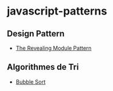 # javascript-patterns

## Design Pattern

*   [The Revealing Module Pattern](https://github.com/HachemiH/javascript-patterns/blob/master/Revealing-Module-Pattern.md)


## Algorithmes de Tri

* [Bubble Sort](sorts/bubble-sort)
